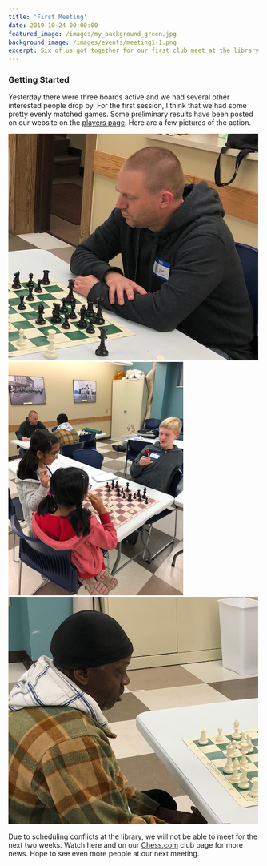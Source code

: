 ```yaml
---
title: 'First Meeting'
date: 2019-10-24 00:00:00
featured_image: /images/my_background_green.jpg
background_image: /images/events/meeting1-1.png
excerpt: Six of us got together for our first club meet at the library. For the first session, I think that we had some pretty evenly matched games.
---
```


### Getting Started

Yesterday there were three boards active and we had several other interested people drop by. For the first session, I think that we had some pretty evenly matched games. Some preliminary results have been posted on our website on the [players page](https://bigrapidschess.com/players). Here are a few pictures of the action.

<div class="gallery" data-columns="2">
    <img src="/images/events/meeting1-1.png">
    <img src="/images/events/meeting1-3.png">
    <img src="/images/events/meeting1-2.png">
</div>

Due to scheduling conflicts at the library, we will not be able to meet for the next two weeks. Watch here and on our [Chess.com](https://www.chess.com/club/big-rapids-chess) club page for more news. Hope to see even more people at our next meeting.
